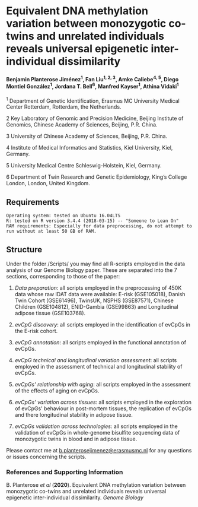 

# Equivalent DNA methylation variation between monozygotic co-twins and unrelated individuals reveals universal epigenetic inter-individual dissimilarity

#### Benjamin Planterose Jiménez<sup>1</sup>, Fan Liu<sup>1, 2, 3</sup>, Amke Caliebe<sup>4, 5</sup>, Diego Montiel González<sup>1</sup>, Jordana T. Bell<sup>6</sup>, Manfred Kayser<sup>1</sup>, Athina Vidaki<sup>1</sup>

<sup>1</sup> Department of Genetic Identification, Erasmus MC University Medical Center Rotterdam, Rotterdam, the Netherlands.

2 Key Laboratory of Genomic and Precision Medicine, Beijing Institute of Genomics, Chinese Academy of Sciences, Beijing, P.R. China.

3 University of Chinese Academy of Sciences, Beijing, P.R. China.

4 Institute of Medical Informatics and Statistics, Kiel University, Kiel, Germany.

5 University Medical Centre Schleswig-Holstein, Kiel, Germany.

6 Department of Twin Research and Genetic Epidemiology, King’s College London, London, United Kingdom.



## Requirements

    Operating system: tested on Ubuntu 16.04LTS
    R: tested on R version 3.4.4 (2018-03-15) -- "Someone to Lean On"
    RAM requirements: Especially for data preprocessing, do not attempt to run without at least 50 GB of RAM.


## Structure

Under the folder /Scripts/ you may find all  R-scripts employed in the data analysis of our Genome Biology paper. These are separated into the 7 sections, corresponding to those of the paper:

  1) *Data preparation*: all scripts employed in the preprocessing of 450K data whose raw IDAT data were available: E-risk (GSE105018), Danish Twin Cohort (GSE61496), TwinsUK, NSPHS (GSE87571), Chinese Children (GSE104812), ENID-Gambia (GSE99863) and Longitudinal adipose tissue (GSE103768).
  
  2) *evCpG discovery*: all scripts employed in the identification of evCpGs in the E-risk cohort.
  
  3) *evCpG annotation*: all scripts employed in the functional annotation of evCpGs.
  
  4) *evCpG technical and longitudinal variation assessment*: all scripts employed in the assessment of technical and longitudinal stability of evCpGs.
  
  5) *evCpGs' relationship with aging*: all scripts employed in the assessment of the effects of aging on evCpGs.
  
  6) *evCpGs' variation across tissues*: all scripts employed in the exploration of evCpGs' behaviour in post-mortem tissues, the replication of evCpGs and there longitudinal stability in adipose tissue.
  
  7) *evCpGs validation across technologies*: all scripts employed in the validation of evCpGs in whole-genome bisulfite sequencing data of monozygotic twins in blood and in adipose tissue.






Please contact me at b.planterosejimenez@erasmusmc.nl for any questions or issues concerning the scripts.

### References and Supporting Information
B. Planterose *et al* (**2020**). Equivalent DNA methylation variation between monozygotic co-twins and unrelated individuals reveals universal epigenetic inter-individual dissimilarity. *Genome Biology*





